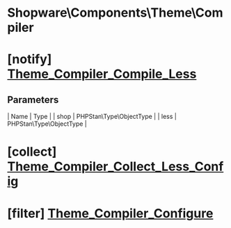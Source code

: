# Shopware\Components\Theme\Compiler

# [notify] [Theme_Compiler_Compile_Less](https://github.com/shopware/shopware/blob/5.5/engine/Shopware/Components/Theme/Compiler.php#L362)

## Parameters
| Name        | Type           |
| shop        | PHPStan\Type\ObjectType           |
| less        | PHPStan\Type\ObjectType           |
# [collect] [Theme_Compiler_Collect_Less_Config](https://github.com/shopware/shopware/blob/5.5/engine/Shopware/Components/Theme/Compiler.php#L402)

# [filter] [Theme_Compiler_Configure](https://github.com/shopware/shopware/blob/5.5/engine/Shopware/Components/Theme/Compiler.php#L445)

